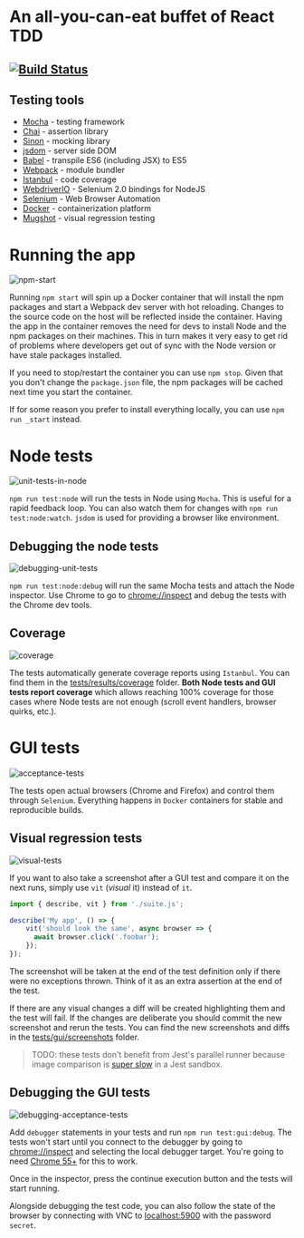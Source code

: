 An all-you-can-eat buffet of React TDD
======================================

[![Build Status](https://travis-ci.org/NiGhTTraX/react-test-buffet.svg?branch=master)](https://travis-ci.org/NiGhTTraX/react-test-buffet)
----


## Testing tools

- [Mocha](http://mochajs.org/) - testing framework
- [Chai](http://chaijs.com) - assertion library
- [Sinon](http://sinonjs.org) - mocking library
- [jsdom](https://github.com/tmpvar/jsdom) - server side DOM
- [Babel](https://babeljs.io/) - transpile ES6 (including JSX) to ES5
- [Webpack](https://webpack.github.io/) - module bundler
- [Istanbul](http://gotwarlost.github.io/istanbul/) - code coverage
- [WebdriverIO](http://webdriver.io/) - Selenium 2.0 bindings for NodeJS
- [Selenium](http://www.seleniumhq.org/) - Web Browser Automation
- [Docker](https://www.docker.com/) - containerization platform
- [Mugshot](https://github.com/uberVU/mugshot) - visual regression testing


# Running the app

![npm-start](./docs/npm-start.gif)

Running `npm start` will spin up a Docker container that will install the npm
packages and start a Webpack dev server with hot reloading. Changes to the
source code on the host will be reflected inside the container. Having the app
in the container removes the need for devs to install Node and the npm packages
on their machines. This in turn makes it very easy to get rid of problems where
developers get out of sync with the Node version or have stale packages
installed.

If you need to stop/restart the container you can use `npm stop`. Given that you
don't change the `package.json` file, the npm packages will be cached next time
you start the container.

If for some reason you prefer to install everything locally, you can use `npm
run _start` instead.


# Node tests

![unit-tests-in-node](./docs/unit-tests-in-node.png)

`npm run test:node` will run the tests in Node using `Mocha`. This is useful for
a rapid feedback loop. You can also watch them for changes with `npm run
test:node:watch`. `jsdom` is used for providing a browser like environment.


## Debugging the node tests

![debugging-unit-tests](./docs/debugging-unit-tests.png)

`npm run test:node:debug` will run the same Mocha tests and attach the Node
inspector. Use Chrome to go to [chrome://inspect](chrome://inspect) and debug
the tests with the Chrome dev tools.


## Coverage

![coverage](./docs/coverage.png)

The tests automatically generate coverage reports using `Istanbul`. You can find
them in the [tests/results/coverage](./tests/results/coverage/index.html)
folder. **Both Node tests and GUI tests report coverage** which allows
reaching 100% coverage for those cases where Node tests are not enough (scroll
event handlers, browser quirks, etc.).


# GUI tests

![acceptance-tests](./docs/acceptance-tests.png)

The tests open actual browsers (Chrome and Firefox) and control them through
`Selenium`. Everything happens in `Docker` containers for stable and
reproducible builds.


## Visual regression tests

![visual-tests](./docs/visual-tests.png)

If you want to also take a screenshot after a GUI test and
compare it on the next runs, simply use `vit` (_visual_ it) instead of
`it`.

```js
import { describe, vit } from './suite.js';

describe('My app', () => {
    vit('should look the same', async browser => {
      await browser.click('.foobar');
    });
});
```

The screenshot will be taken at the end of the test definition
only if there were no exceptions thrown. Think of it as an extra
assertion at the end of the test.

If there are any visual changes a diff will be created highlighting
them and the test will fail. If the changes are deliberate you should
commit the new screenshot and rerun the tests. You can find the new
screenshots and diffs in the
[tests/gui/screenshots](./tests/gui/screenshots) folder.

> TODO: these tests don't benefit from Jest's parallel runner
because image comparison is
[super slow](https://github.com/facebook/jest/issues/5163#issuecomment-355509597)
in a Jest sandbox.


## Debugging the GUI tests

![debugging-acceptance-tests](./docs/debugging-acceptance-tests.gif)

Add `debugger` statements in your tests and run `npm run test:gui:debug`.
The tests won't start until you connect to the debugger by going to
[chrome://inspect](chrome://inspect) and selecting the local debugger target.
You're going to need [Chrome
55+](https://nodejs.org/en/docs/inspector/#chrome-devtools-55) for this to work.

Once in the inspector, press the continue execution button and the tests will
start running.

Alongside debugging the test code, you can also follow the state of the browser
by connecting with VNC to [localhost:5900](vnc://localhost:5900) with the
password `secret`.

